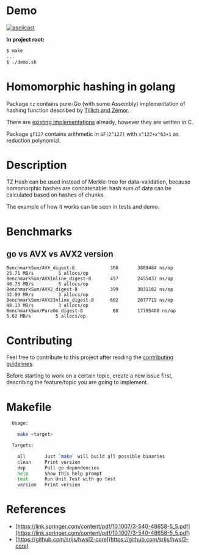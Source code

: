 # Demo

[![asciicast](https://asciinema.org/a/IArEDLTrQyabI3agSSpINoqNu.svg)](https://asciinema.org/a/IArEDLTrQyabI3agSSpINoqNu)

**In project root:**

```bash
$ make
...
$ ./demo.sh

```

# Homomorphic hashing in golang

Package `tz` contains pure-Go (with some Assembly) implementation of hashing
function described by [Tillich and
Zémor](https://link.springer.com/content/pdf/10.1007/3-540-48658-5_5.pdf).

There are [existing implementations](https://github.com/srijs/hwsl2-core)
already, however they are written in C.

Package `gf127` contains arithmetic in `GF(2^127)` with `x^127+x^63+1` as reduction polynomial.

# Description

TZ Hash can be used instead of Merkle-tree for data-validation, because
homomorphic hashes are concatenable: hash sum of data can be calculated based on
hashes of chunks.

The example of how it works can be seen in tests and demo.

# Benchmarks

## go vs AVX vs AVX2 version

```
BenchmarkSum/AVX_digest-8             308       3889484 ns/op          25.71 MB/s         5 allocs/op
BenchmarkSum/AVXInline_digest-8       457       2455437 ns/op          40.73 MB/s         5 allocs/op
BenchmarkSum/AVX2_digest-8            399       3031102 ns/op          32.99 MB/s         3 allocs/op
BenchmarkSum/AVX2Inline_digest-8      602       2077719 ns/op          48.13 MB/s         3 allocs/op
BenchmarkSum/PureGo_digest-8           68       17795480 ns/op          5.62 MB/s         5 allocs/op
```

# Contributing

Feel free to contribute to this project after reading the [contributing
guidelines](CONTRIBUTING.md).

Before starting to work on a certain topic, create a new issue first, describing
the feature/topic you are going to implement.

# Makefile

``` bash
  Usage:

    make <target>

  Targets:

    all       Just `make` will build all possible binaries
    clean     Print version
    dep       Pull go dependencies
    help      Show this help prompt
    test      Run Unit Test with go test
    version   Print version
```

# References

- [https://link.springer.com/content/pdf/10.1007/3-540-48658-5_5.pdf](https://link.springer.com/content/pdf/10.1007/3-540-48658-5_5.pdf)
- [https://github.com/srijs/hwsl2-core](https://github.com/srijs/hwsl2-core)
